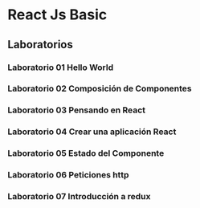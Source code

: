 # React Js Basic

## Laboratorios

### Laboratorio 01 Hello World
### Laboratorio 02 Composición de Componentes
### Laboratorio 03 Pensando en React 
### Laboratorio 04 Crear una aplicación React
### Laboratorio 05 Estado del Componente
### Laboratorio 06 Peticiones http
### Laboratorio 07 Introducción a redux
